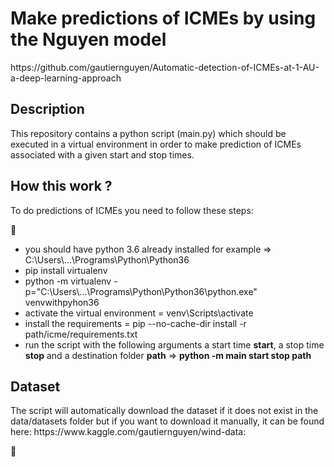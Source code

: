<h1>Make predictions of ICMEs by using the Nguyen model</h1>
https://github.com/gautiernguyen/Automatic-detection-of-ICMEs-at-1-AU-a-deep-learning-approach
<h2>Description</h2>
<p>This repository contains a python script (main.py) which should be executed in 
a virtual environment in order to make prediction of ICMEs associated with a given start and stop times.
<h2>How this work ?</h2>
To do predictions of ICMEs you need to follow these steps:</p>
👏
<ul>
    <li>you should have python 3.6 already installed for example => C:\Users\...\Programs\Python\Python36</li>
    <li>pip install virtualenv</li>
    <li>python -m virtualenv -p="C:\Users\...\Programs\Python\Python36\python.exe" venvwithpyhon36
    </li>
    <li>activate the virtual environment = venv\Scripts\activate</li>
    <li>install the requirements = pip --no-cache-dir install -r path/icme/requirements.txt</li>
    <li>run the script with the following arguments a start time <strong>start</strong>, a stop time <strong>stop</strong> and a destination folder <strong>path</strong> =>
    <strong> python -m main start stop path</strong>
    </li>
</ul>
<h2>Dataset</h2>
<p>The script will automatically download the dataset if it does not exist in the data/datasets folder but if you want to download it manually, it can be found here: https://www.kaggle.com/gautiernguyen/wind-data:
</p>


 👏
